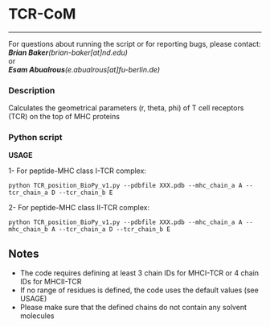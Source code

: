 # TCR-CoM
---------
For questions about running the script or for reporting bugs, please contact:<br/>
   *__Brian Baker__(brian-baker[at]nd.edu)*<br/>
or<br/>
   *__Esam Abualrous__(e.abualrous[at]fu-berlin.de)*<br/>
### Description
   Calculates the geometrical parameters (r, theta, phi) of T cell receptors (TCR) on the top of MHC proteins

### Python script
__USAGE__

1- For peptide-MHC class I-TCR complex:
```
python TCR_position_BioPy_v1.py --pdbfile XXX.pdb --mhc_chain_a A --tcr_chain_a D --tcr_chain_b E
``` 

2- For peptide-MHC class II-TCR complex:
```
python TCR_position_BioPy_v1.py --pdbfile XXX.pdb --mhc_chain_a A --mhc_chain_b A --tcr_chain_a D --tcr_chain_b E
```

**Notes**
---------
- The code requires defining at least 3 chain IDs for MHCI-TCR or 4 chain IDs for MHCII-TCR
- If no range of residues is defined, the code uses the default values (see USAGE)
- Please make sure that the defined chains do not contain any solvent molecules
